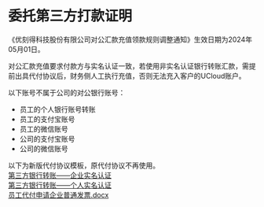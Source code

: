 

# 委托第三方打款证明

《优刻得科技股份有限公司对公汇款充值领款规则调整通知》生效日期为2024年05月01日。

对公汇款充值要求付款方与实名认证一致，若使用非实名认证银行转账汇款，需提前出具代付协议后，财务侧人工执行充值，否则无法充入客户的UCloud账户。

以下账号不属于公司的对公银行账号：

  - 员工的个人银行账号转账
  - 员工的支付宝账号
  - 员工的微信账号
  - 公司的支付宝账号
  - 公司的微信账号

以下为新版代付协议模板，原代付协议不再使用。  
[第三方银行转账——企业实名认证](https://www-s.ucloud.cn/2024/05/e4e2a6a56f2823952b022a8483dd16cd_1714985503575.docx)  
[第三方银行转账——个人实名认证](https://www-s.ucloud.cn/2024/05/68ac39e40aace89e1ae8b25cc38f05cd_1714985503582.docx)  
[员工代付申请企业普通发票.docx](https://www-s.ucloud.cn/2024/05/e4e2a6a56f2823952b022a8483dd16cd_1714985503575.docx)  
